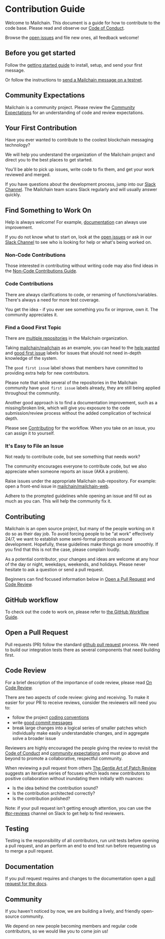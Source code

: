 # Contribution Guide

Welcome to Mailchain. This document is a guide for how to contribute to the code base. Please read and observe our [Code of Conduct][code_of_conduct].

Browse the [open issues][open_issues] and file new ones, all feedback welcome!

## Before you get started

Follow the [getting started guide][getting_started] to install, setup, and send your first message.

Or follow the instructions to [send a Mailchain message on a testnet][docs_mailchain_testnet].

## Community Expectations

Mailchain is a community project. Please review the [Community Expectations](expectations.md) for an understanding of code and review expectations.

## Your First Contribution

Have you ever wanted to contribute to the coolest blockchain messaging technology?

We will help you understand the organization of the Mailchain project and direct you to the best places to get started.

You'll be able to pick up issues, write code to fix them, and get your work reviewed and merged.

If you have questions about the development process, jump into our [Slack Channel](https://mailchain.slack.com/).  The Mailchain team scans Slack regularly and will usually answer quickly.

## Find Something to Work On

Help is always welcome! For example, [documentation](https://docs.mailchain.xyz) can always use improvement.

If you do not know what to start on, look at the [open issues](https://github.com/mailchain/mailchain/issues) or ask in our [Slack Channel](http://mailchain.slack.com/) to see who is looking for help or what's being worked on.

### Non-Code Contributions

Those interested in contributing without writing code may also find ideas in the [Non-Code Contributions Guide](non-code-contributions.md).

### Code Contributions

There are always clarifications to code, or renaming of functions/variables. There's always a need for more test coverage.

You get the idea - if you ever see something you fix or improve, own it. The community appreciates it.

### Find a Good First Topic

There are [multiple repositories](https://github.com/mailchain/) in the Mailchain organization.

Taking [mailchain/mailchain](https://github.com/mailchain/mailchain) as an example, you can head to the [help wanted](https://github.com/mailchain/mailchain/issues?utf8=%E2%9C%93&q=is%3Aissue+is%3Aopen+label%3A%22help+wanted%22) and [good first issue](https://github.com/mailchain/mailchain/issues?q=is%3Aissue+is%3Aopen+label%3A%22good+first+issue%22) labels for issues that should not need in-depth knowledge of the system.

The `good first issue` label shows that members have committed to providing extra help for new contributors.

Please note that while several of the repositories in the Mailchain community have `good first issue` labels already, they are still being applied throughout the community.

Another good approach is to find a documentation improvement, such as a missing/broken link, which will give you exposure to the code submission/review process without the added complication of technical depth.

Please see [Contributing](#contributing) for the workflow. When you take on an issue, you can assign it to yourself.

### It's Easy to File an Issue

Not ready to contribute code, but see something that needs work?

The community encourages everyone to contribute code, but we also appreciate when someone reports an issue (AKA a problem).

Raise issues under the appropriate Mailchain sub-repository. For example: open a front-end issue in [mailchain/mailchain-web](https://github.com/mailchain/mailchain-web).

Adhere to the prompted guidelines while opening an issue and fill out as much as you can. This will help the community fix it.

## Contributing

Mailchain is an open source project, but many of the people working on it do so as their day job. To avoid forcing people to be "at work" effectively 24/7, we want to establish some semi-formal protocols around development. Hopefully, these guidelines make things go more smoothly. If you find that this is not the case, please complain loudly.

As a potential contributor, your changes and ideas are welcome at any hour of the day or night, weekdays, weekends, and holidays. Please never hesitate to ask a question or send a pull request.

Beginners can find focused information below in [Open a Pull Request](#open-a-pull-request) and [Code Review](#code-review).

## GitHub workflow

To check out the code to work on, please refer to [the GitHub Workflow Guide](./github-workflow.md).

## Open a Pull Request

Pull requests (PR) follow the standard [github pull request](https://help.github.com/articles/about-pull-requests/) process. We need to build our integration tests there as several components that need building first.

## Code Review

For a brief description of the importance of code review, please read [On Code Review](/contributors/expectations.md#code-review).  

There are two aspects of code review: giving and receiving.
To make it easier for your PR to receive reviews, consider the reviewers will need you to:

- follow the project [coding conventions](./coding-conventions.md)
- write [good commit messages](https://chris.beams.io/posts/git-commit/)
- break large changes into a logical series of smaller patches which individually make easily understandable changes, and in aggregate solve a broader issue

Reviewers are highly encouraged the people giving the review to revisit the [Code of Conduct](/code-of-conduct.md) and [community expectations](./expectations.md#expectations-of-reviewers-review-latency) and must go above and beyond to promote a collaborative, respectful community.

When reviewing a pull request from others [The Gentle Art of Patch Review](http://sage.thesharps.us/2014/09/01/the-gentle-art-of-patch-review/) suggests an iterative series of focuses which leads new contributors to positive collaboration without inundating them initially with nuances:

- Is the idea behind the contribution sound?
- Is the contribution architected correctly?
- Is the contribution polished?

Note: if your pull request isn't getting enough attention, you can use the [#pr-reviews](https://mailchain.slack.com/messages/pr-reviews) channel on Slack to get help to find reviewers.

## Testing

Testing is the responsibility of all contributors, run unit tests before opening a pull request, and an perform an end to end test run before requesting us to merge a pull request.

## Documentation

If you pull request requires and changes to the documentation open a [pull request for the docs](https://github.com/mailchain/docs.mailchain.xyz/).

## Community

If you haven't noticed by now, we are building a lively, and friendly open-source community.

We depend on new people becoming members and regular code contributors, so we would like you to come join us!

[code_of_conduct]: </code-of-conduct.md>
[open_issues]: <https://github.com/mailchain/community/issues>
[getting_started]: <https://docs.mailchain.xyz/getting-started>
[docs_mailchain_testnet]: <https://docs.mailchain.xyz/development/sending-testnet-messages>

